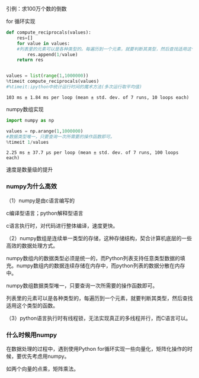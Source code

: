 引例：求100万个数的倒数

for 循环实现
```python
def compute_reciprocals(values):
    res=[]
    for value in values:    
    #列表里的元素可以是各种类型的。每遍历到一个元素，就要判断其类型，然后查找适用这个类型的函数。
        res.append(1/value)
    return res


values = list(range(1,1000000))
%timeit compute_reciprocals(values)
#%timeit:ipython中统计运行时间的魔术方法(多次运行取平均值)
```
```
103 ms ± 1.84 ms per loop (mean ± std. dev. of 7 runs, 10 loops each)
```
numpy数组实现
```python
import numpy as np

values = np.arange(1,1000000)  
#数据类型唯一，只要查询一次所需要的操作函数即可。
%timeit 1/values
```
```
2.25 ms ± 37.7 µs per loop (mean ± std. dev. of 7 runs, 100 loops each)
```
速度是数量级的提升

### numpy为什么高效

（1）numpy是由c语言编写的

c编译型语言；python解释型语言

c语言执行时，对代码进行整体编译，速度更快。

（2）numpy数组是连续单一类型的存储，这种存储结构，契合计算机底层的一些高效的数据处理方式。

numpy数组内的数据类型必须是统一的，而Python列表支持任意类型数据的填充。numpy数组内的数据连续存储在内存中，而python列表的数据分散在内存中。

numpy数组数据类型唯一，只要查询一次所需要的操作函数即可。

列表里的元素可以是各种类型的，每遍历到一个元素，就要判断其类型，然后查找适用这个类型的函数。

（3）python语言执行时有线程锁，无法实现真正的多线程并行，而C语言可以。

### 什么时候用numpy

在数据处理的过程中，遇到使用Python for循环实现一些向量化，矩阵化操作的时候，要优先考虑用numpy。

如两个向量的点乘，矩阵乘法。